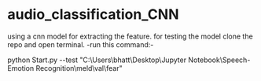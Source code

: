# audio_classification_CNN
using a cnn model for extracting the feature.
for testing the model clone the repo and open terminal.
-run this command:-

python Start.py --test "C:\Users\bhatt\Desktop\Jupyter Notebook\Speech-Emotion Recognition\meld\val\fear"
